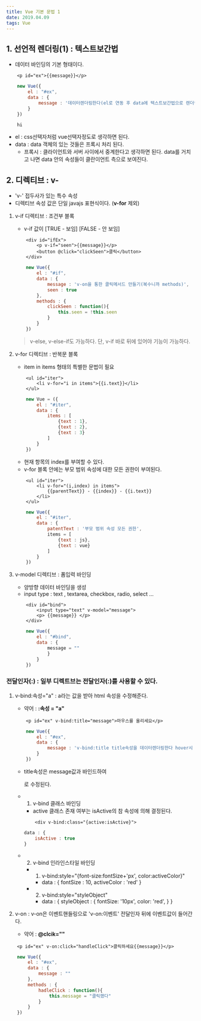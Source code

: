 ```yaml
---
title: Vue 기본 문법 1
date: 2019.04.09
tags: Vue
---
```


## 1. 선언적 렌더링(1) : 텍스트보간법 
- 데이터 바인딩의 기본 형태이다.
```text
    <p id="ex">{{message}}</p>
```
```js
    new Vue({
        el : "#ex",
        data : {
            message : '데이터렌더링한다(el로 연동 후 data에 텍스트보간법으로 렌더링)'
        }
    })
```
```text
    hi
```
- el : css선택자처럼 vue선택자정도로 생각하면 된다.
- data : data 객체의 있는 것들은 프록시 처리 된다.
    - 프록시 : 클라이언트와 서버 사이에서 중계한다고 생각하면 된다. data를 거치고 나면 data 안의 속성들이 클란이언트 측으로 보여진다.


## 2. 디렉티브 : v-
- 'v-' 접두사가 있는 특수 속성
- 디렉티브 속성 값은 단일 javajs 표현식이다. (**v-for** 제외)

1. v-if 디렉티브 : 조건부 블록
    - v-if 값이 [TRUE - 보임] [FALSE - 안 보임]
    ```text
        <div id="ifEx">
            <p v-if="seen">{{message}}</p>
            <button @click="clickSeen">클릭</button>
        </div>
    ```
    ```js
        new Vue({
            el : "#if",
            data : {
                message : 'v-on을 통한 클릭메서드 만들기(복수니까 methods)',
                seen : true
            },
            methods : {
                clickSeen : function(){
                    this.seen = !this.seen
                }
            }
        })
    ```
    >  v-else, v-else-if도 가능하다. 단, v-if 바로 뒤에 있어야 기능이 가능하다.

2. v-for 디렉티브 : 반복문 블록 
    - item in items 형태의 특별한 문법이 필요
    ```text
        <ul id="iter">
            <li v-for="i in items">{{i.text}}</li>
        </ul>
    ```
    ```js
        new Vue = ({
            el : "#iter",
            data : {
                items : [
                    {text : 1},
                    {text : 2},
                    {text : 3}
                ]
            }
        })
    ```
    - 현재 항목의 index를 부여할 수 있다.
    - v-for 블록 안에는 부모 범위 속성에 대한 모든 권한이 부여된다.
    ```text
        <ul id="iter">
            <li v-for="(i,index) in items">
                {{parentText}} - {{index}} - {{i.text}}
            </li>
        </ul>
    ```
    ```js  
        new Vue({
            el : "#iter",
            data : {
                patentText : '부모 범위 속성 모든 권한',
                items = [
                    {text : js},
                    {text : vue}
                ]
            }
        })
    ```
3. v-model 디렉티브 : 폼입력 바인딩
    - 양방향 데이터 바인딩을 생성
    - input type : text , textarea, checkbox, radio, select ...
    ```text
        <div id="bind">
            <input type="text" v-model="message">
            <p> {{message}} </p>
        </div>
    ```
    ```js
        new Vue({
            el : "#bind",
            data : {
                message = ""
                }
            }
        })
    ```


### 전달인자(:) : 일부 디렉트브는 전달인자(:)를 사용할 수 있다.

1. v-bind:속성="a" : a라는 값을 받아 html 속성을 수정해준다.
    - 약어 : **:속성 = "a"**
    ```text
        <p id="ex" v-bind:title="message">마우스를 올리세요</p>
    ```
    ```js
        new Vue({
            el : "#ex",
            data : {
                message : 'v-bind:title title속성을 데이터렌더링한다 hover시 title'
            }
        })
    ```
    - title속성은 message값과 바인드하여 <p title="message">로 수정된다.


    + 1. v-bind 클래스 바인딩
        - active 클래스 존재 여부는 isActive의 참 속성에 의해 결정된다.
        ```text
            <div v-bind:class="{active:isActive}">
        ```
        ```js
        data : {
            isActive : true
        }  
        ```
    + 2. v-bind 인라인스타일 바인딩 
        - 1) v-bind:style="{font-size:fontSize+'px', color:activeColor}"
            - data : {
                fontSize : 10,
                activeColor : 'red'
                }

        - 2) v-bind:style="styleObject"
            - data : {
                styleObject : {
                    fontSize: '10px',
                    color: 'red',
                }
            }

        
    
2. v-on : v-on은 이벤트핸들링으로 'v-on:이벤트' 전달인자 뒤에 이벤트값이 들어간다.
    - 약어 : **@clcik=""**
```text
    <p id="ex" v-on:click="handleClick">클릭하세요{{message}}</p>
```
```js
    new Vue({
        el : "#ex",
        data : {
            message : ""
        },
        methods : {
            hadleClick : function(){
                this.message = "클릭했다" 
            }
        }
    })
```
